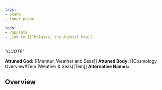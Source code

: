 ```yaml
---
tags:
- plane
- inner_plane

todo: 
- Populate
- Link to [[Thalassa, the Abyssal Maw]]
---
```

*"QUOTE"*

**Attuned God:** [[Merstur, Weather and Seas]]
**Attuned Body:** [[Cosmology Overview#Tem (Weather & Seas)|Tem]]
**Alternative Names:** 
## Overview